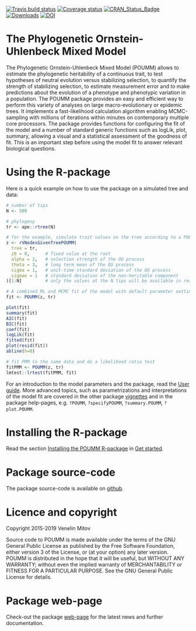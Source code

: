 
<!-- README.md is generated from README.Rmd. Please edit that file -->
[![Travis build status](https://travis-ci.org/venelin/POUMM.svg?branch=master)](https://travis-ci.org/venelin/POUMM) [![Coverage status](https://codecov.io/gh/venelin/POUMM/branch/master/graph/badge.svg)](https://codecov.io/github/venelin/POUMM?branch=master) [![CRAN\_Status\_Badge](http://www.r-pkg.org/badges/version/POUMM?color=blue)](https://cran.r-project.org/package=POUMM) [![Downloads](http://cranlogs.r-pkg.org/badges/POUMM?color=blue)](https://cran.r-project.org/package=POUMM) [![DOI](https://zenodo.org/badge/115860927.svg)](https://zenodo.org/badge/latestdoi/115860927)

The Phylogenetic Ornstein-Uhlenbeck Mixed Model
===============================================

The Phylogenetic Ornstein-Uhlenbeck Mixed Model (POUMM) allows to estimate the phylogenetic heritability of a continuous trait, to test hypotheses of neutral evolution versus stabilizing selection, to quantify the strength of stabilizing selection, to estimate measurement error and to make predictions about the evolution of a phenotype and phenotypic variation in a population. The POUMM package provides an easy and efficient way to perform this variety of analyses on large macro-evolutionary or epidemic trees. It implements a fast-likelihood calculation algorithm enabling MCMC-sampling with millions of iterations within minutes on contemporary multiple core processors. The package provides functions for configuring the fit of the model and a number of standard generic functions such as logLik, plot, summary, allowing a visual and a statistical assessment of the goodness of fit. This is an important step before using the model fit to answer relevant biological questions.

Using the R-package
===================

Here is a quick example on how to use the package on a simulated tree and data:

``` r
# number of tips
N <- 500 

# phylogeny
tr <- ape::rtree(N)

# for the example, simulate trait values on the tree according to a POUMM model.
z <- rVNodesGivenTreePOUMM(
  tree = tr,   
  z0 = 0,      # fixed value at the root
  alpha = 2,   # selection strength of the OU process
  theta = 3,   # long term mean of the OU process
  sigma = 1,   # unit-time standard deviation of the OU process
  sigmae = 1   # standard deviation of the non-heritable component
)[1:N]         # only the values at the N tips will be available in reality

# A combined ML and MCMC fit of the model with default parameter settings.
fit <- POUMM(z, tr)

plot(fit)
summary(fit)
AIC(fit)
BIC(fit)
coef(fit)
logLik(fit)
fitted(fit)
plot(resid(fit))
abline(h=0)

# fit PMM to the same data and do a likelihood ratio test
fitPMM <- POUMM(z, tr)
lmtest::lrtest(fitPMM, fit)
```

For an introduction to the model parameters and the package, read the [User guide](https://venelin.github.io/POUMM/articles/UserGuide.html). More advanced topics, such as parametrizations and interpretations of the model fit are covered in the other package [vignettes](https://venelin.github.io/POUMM/articles/index.html) and in the package help-pages, e.g. `?POUMM`, `?specifyPOUMM`, `?summary.POUMM`, `?plot.POUMM`.

Installing the R-package
========================

Read the section [Installing the POUMM R-package](https://venelin.github.io/POUMM/articles/UserGuide.html#Installing) in [Get started](https://venelin.github.io/POUMM/articles/UserGuide.html).

Package source-code
===================

The package source-code is available on [github](https://github.com/venelin/POUMM.git).

Licence and copyright
=====================

Copyright 2015-2019 Venelin Mitov

Source code to POUMM is made available under the terms of the GNU General Public License as published by the Free Software Foundation, either version 3 of the License, or (at your option) any later version. POUMM is distributed in the hope that it will be useful, but WITHOUT ANY WARRANTY; without even the implied warranty of MERCHANTABILITY or FITNESS FOR A PARTICULAR PURPOSE. See the GNU General Public License for details.

Package web-page
================

Check-out the package [web-page](https://venelin.github.io/POUMM/index.html) for the latest news and further documentation.

